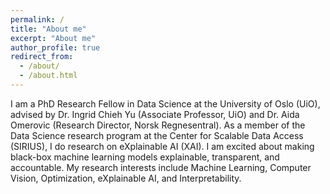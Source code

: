 ```yaml
---
permalink: /
title: "About me"
excerpt: "About me"
author_profile: true
redirect_from: 
  - /about/
  - /about.html
---
```


I am a PhD Research Fellow in Data Science at the University of Oslo (UiO), advised by Dr. Ingrid Chieh Yu (Associate Professor, UiO) and Dr. Aida Omerovic (Research Director, Norsk Regnesentral). As a member of the Data Science research program at the Center for Scalable Data Access (SIRIUS), I do research on eXplainable AI (XAI). I am excited about making black-box machine learning models explainable, transparent, and accountable. My research interests include Machine Learning, Computer Vision, Optimization, eXplainable AI, and Interpretability.
